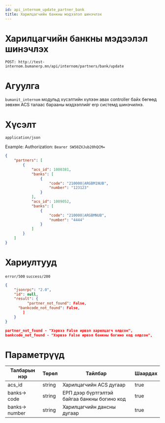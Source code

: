 ```yaml
---
id: api_internom_update_partner_bank
title: Харилцагчийн банкны мэдээлэл шинэчлэх
---
```


# Харилцагчийн банкны мэдээлэл шинэчлэх

`POST: http://test-internom.bumanerp.mn/api/internom/partners/bank/update` 


# Агуулга

`bumanit_internom` модульд хүсэлтийн хүлээн авах controller байх бөгөөд зөвхөн ACS талаас барааны мэдээллийг
erp системд шинэчилнэ.

# Хүсэлт
`application/json`

Example: Authorization: `Bearer SW50ZXJub20hQCM=`


```json
{
	"partners": [
		{
			"acs_id": 1000381,
			"banks": [
				{
					"code": "210000|ARGBM1NUB",
					"number": "123123"
				}
			],
			"acs_id": 1009052,
			"banks": [
				{
					"code": "210000|ARGBMNUB",
					"number": "4444"
				}
			]
		}
	]
}
```

# Хариултууд

`error/500`
`success/200`
```json
{
	"jsonrpc": "2.0",
	"id": null,
	"result": {
		  "partner_not_found": False,
      "bankcode_not_found": False,
		]
	}
}
```


```json
partner_not_found - "Хэрвээ False ирвэл харилцагч олдсон",
bankcode_not_found - "Хэрвээ False ирвэл банкны богино код олдсон",

```

# Параметрүүд
  <Tabs>
              <TabItem  default>
                <table>
                  <thead>
                    <tr>
                      <th>Талбарын нэр</th>
                      <th>Төрөл</th>
                      <th>Тайлбар</th>
                      <th>Шаардах</th>
                    </tr>
                  </thead>
                  <tbody>
                    <tr>
                      <td>acs_id</td>
                      <td>string</td>
                      <td>Харилцагчийн ACS дугаар </td>
                      <td>true</td>
                    </tr>
                     <tr>
                      <td>banks-> code</td>
                      <td>string</td>
                      <td>ЕРП дээр бүртгэлтэй байгаа банкны богино код</td>
                      <td>true</td>
                    </tr>
                     <tr>
                      <td>banks-> number</td>
                      <td>string</td>
                      <td>Харилцагчийн дансны дугаар </td>
                      <td>true</td>
                    </tr>
                  </tbody>
                </table>
              </TabItem>
</Tabs>